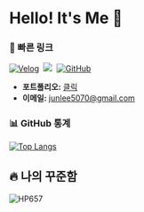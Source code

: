 # Hello! It's Me 👋



### 🔗 빠른 링크
<p>
  <a href="https://velog.io/@hp657" target="_blank"><img src="https://img.shields.io/badge/Velog-link-36B6FD?style=for-the-badge&logo=velog&logoColor=white" alt="Velog" /></a>&nbsp;
  <a href="https://www.instagram.com/lz_h.57/" target="_blank"><img src="https://img.shields.io/badge/Instagram-link-E4405F?style=for-the-badge&logo=Instagram&logoColor=white"/></a>&nbsp;
  <a href="https://github.com/HP657" target="_blank"><img src="https://img.shields.io/badge/GitHub-HP657-181717?style=for-the-badge&logo=github&logoColor=white" alt="GitHub" /></a>&nbsp;
</p>

- **포트폴리오:** [클릭](https://junlee0507.notion.site/5f49c6200d434d32a38ea25674d3ca81)
- **이메일:** junlee5070@gmail.com

### 📊 GitHub 통계

[![Top Langs](https://github-readme-stats.vercel.app/api/top-langs/?username=HP657&layout=compact)](https://github.com/anuraghazra/github-readme-stats)

## 🔥 나의 꾸준함

<p><img src="https://github-readme-streak-stats.herokuapp.com/?user=HP657&" alt="HP657" /></p>

<!--
## 🏆 GitHub Trophies
 ![Trophies](https://github-profile-trophy.vercel.app/?username=HP657&theme=nord&column=7) -->
